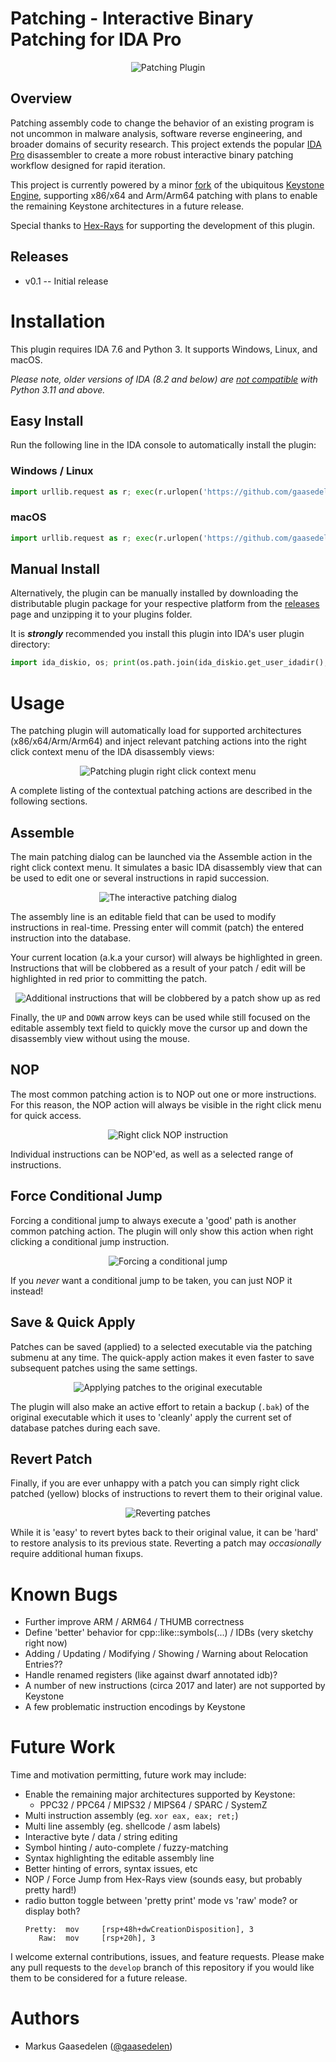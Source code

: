 # Patching - Interactive Binary Patching for IDA Pro

<p align="center"><img alt="Patching Plugin" src="screenshots/title.png"/></p>

## Overview

Patching assembly code to change the behavior of an existing program is not uncommon in malware analysis, software reverse engineering, and broader domains of security research. This project extends the popular [IDA Pro](https://www.hex-rays.com/products/ida/) disassembler to create a more robust interactive binary patching workflow designed for rapid iteration.

This project is currently powered by a minor [fork](https://github.com/gaasedelen/keystone) of the ubiquitous [Keystone Engine](https://github.com/keystone-engine/keystone), supporting x86/x64 and Arm/Arm64 patching with plans to enable the remaining Keystone architectures in a future release.

Special thanks to [Hex-Rays](https://hex-rays.com/) for supporting the development of this plugin.

## Releases

* v0.1 -- Initial release

# Installation

This plugin requires IDA 7.6 and Python 3. It supports Windows, Linux, and macOS.

*Please note, older versions of IDA (8.2 and below) are [not compatible](https://hex-rays.com/products/ida/news/8_2sp1/) with Python 3.11 and above.*

## Easy Install

Run the following line in the IDA console to automatically install the plugin:

### Windows / Linux

```python
import urllib.request as r; exec(r.urlopen('https://github.com/gaasedelen/patching/raw/main/install.py').read())
```

### macOS

```python
import urllib.request as r; exec(r.urlopen('https://github.com/gaasedelen/patching/raw/main/install.py', cafile='/etc/ssl/cert.pem').read())
```

## Manual Install

Alternatively, the plugin can be manually installed by downloading the distributable plugin package for your respective platform from the [releases](https://github.com/gaasedelen/patching/releases) page and unzipping it to your plugins folder.

It is __*strongly*__ recommended you install this plugin into IDA's user plugin directory:

```python
import ida_diskio, os; print(os.path.join(ida_diskio.get_user_idadir(), "plugins"))
```

# Usage

The patching plugin will automatically load for supported architectures (x86/x64/Arm/Arm64) and inject relevant patching actions into the right click context menu of the IDA disassembly views:

<p align="center"><img alt="Patching plugin right click context menu" src="screenshots/usage.gif"/></p>

A complete listing of the contextual patching actions are described in the following sections.

## Assemble

The main patching dialog can be launched via the Assemble action in the right click context menu. It simulates a basic IDA disassembly view that can be used to edit one or several instructions in rapid succession.

<p align="center"><img alt="The interactive patching dialog" src="screenshots/assemble.gif"/></p>

The assembly line is an editable field that can be used to modify instructions in real-time. Pressing enter will commit (patch) the entered instruction into the database.

Your current location (a.k.a your cursor) will always be highlighted in green. Instructions that will be clobbered as a result of your patch / edit will be highlighted in red prior to committing the patch.

<p align="center"><img alt="Additional instructions that will be clobbered by a patch show up as red" src="screenshots/clobber.png"/></p>

Finally, the `UP` and `DOWN` arrow keys can be used while still focused on the editable assembly text field to quickly move the cursor up and down the disassembly view without using the mouse.

## NOP

The most common patching action is to NOP out one or more instructions. For this reason, the NOP action will always be visible in the right click menu for quick access.

<p align="center"><img alt="Right click NOP instruction" src="screenshots/nop.gif"/></p>

Individual instructions can be NOP'ed, as well as a selected range of instructions.

## Force Conditional Jump

Forcing a conditional jump to always execute a 'good' path is another common patching action. The plugin will only show this action when right clicking a conditional jump instruction.

<p align="center"><img alt="Forcing a conditional jump" src="screenshots/forcejump.gif"/></p>

If you *never* want a conditional jump to be taken, you can just NOP it instead!

## Save & Quick Apply

Patches can be saved (applied) to a selected executable via the patching submenu at any time. The quick-apply action makes it even faster to save subsequent patches using the same settings. 

<p align="center"><img alt="Applying patches to the original executable" src="screenshots/save.gif"/></p>

The plugin will also make an active effort to retain a backup (`.bak`) of the original executable which it uses to 'cleanly' apply the current set of database patches during each save. 

## Revert Patch

Finally, if you are ever unhappy with a patch you can simply right click patched (yellow) blocks of instructions to revert them to their original value.

<p align="center"><img alt="Reverting patches" src="screenshots/revert.gif"/></p>

While it is 'easy' to revert bytes back to their original value, it can be 'hard' to restore analysis to its previous state. Reverting a patch may *occasionally* require additional human fixups. 

# Known Bugs

* Further improve ARM / ARM64 / THUMB correctness
* Define 'better' behavior for cpp::like::symbols(...) / IDBs (very sketchy right now)
* Adding / Updating / Modifying / Showing / Warning about Relocation Entries??
* Handle renamed registers (like against dwarf annotated idb)?
* A number of new instructions (circa 2017 and later) are not supported by Keystone
* A few problematic instruction encodings by Keystone

# Future Work

Time and motivation permitting, future work may include:

* Enable the remaining major architectures supported by Keystone:
  * PPC32 / PPC64 / MIPS32 / MIPS64 / SPARC / SystemZ
* Multi instruction assembly (eg. `xor eax, eax; ret;`)
* Multi line assembly (eg. shellcode / asm labels)
* Interactive byte / data / string editing
* Symbol hinting / auto-complete / fuzzy-matching
* Syntax highlighting the editable assembly line
* Better hinting of errors, syntax issues, etc
* NOP / Force Jump from Hex-Rays view (sounds easy, but probably pretty hard!)
* radio button toggle between 'pretty print' mode vs 'raw' mode? or display both?
  ```
  Pretty:  mov     [rsp+48h+dwCreationDisposition], 3
     Raw:  mov     [rsp+20h], 3
  ```

I welcome external contributions, issues, and feature requests. Please make any pull requests to the `develop` branch of this repository if you would like them to be considered for a future release.

# Authors

* Markus Gaasedelen ([@gaasedelen](https://twitter.com/gaasedelen))
